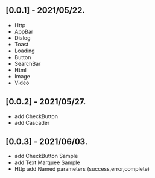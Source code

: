 ## [0.0.1] - 2021/05/22.
* Http
* AppBar
* Dialog
* Toast
* Loading
* Button
* SearchBar
* Html
* Image
* Video

## [0.0.2] - 2021/05/27.
* add CheckButton
* add Cascader

## [0.0.3] - 2021/06/03.
* add CheckButton Sample
* add Text Marquee Sample
* Http add Named parameters  (success,error,complete)